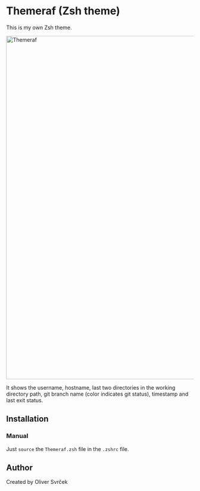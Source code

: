 
# Themeraf (Zsh theme)

This is my own Zsh theme.

<img width="922" alt="Themeraf" src="https://user-images.githubusercontent.com/75705745/230172736-f206220e-03a2-4438-b186-472697d608ce.png">

It shows the username, hostname, last two directories in the working directory path, git branch name (color indicates git status), timestamp and last exit status.

## Installation

### Manual

Just `source` the `Themeraf.zsh` file in the `.zshrc` file. 

## Author
Created by Oliver Svrček
